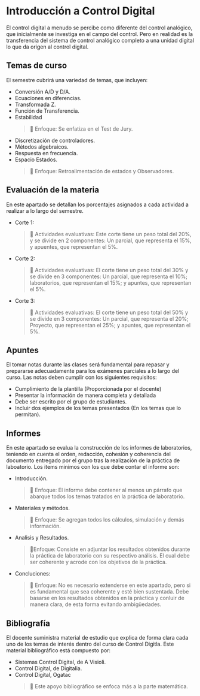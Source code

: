 # Introducción a Control Digital

El control digital a menudo se percibe como diferente del control analógico, que inicialmente se investiga en el campo del control. Pero en realidad es la transferencia del sistema de control analógico completo a una unidad digital lo que da origen al control digital.

## Temas de curso
El semestre cubrirá una variedad de temas, que incluyen:
* Conversión A/D y D/A.
* Ecuaciones en diferencias.
* Transformada Z.
* Función de Transferencia.
* Estabilidad
  >🔑 Enfoque: Se enfatiza en el Test de Jury. 
* Discretización de controladores.
* Métodos algebraicos.
* Respuesta en frecuencia.
* Espacio Estados.
  >🔑 Enfoque:  Retroalimentación de estados y Observadores.

## Evaluación de la materia
En este apartado se detallan los porcentajes asignados a cada actividad a realizar a lo largo del semestre.
* Corte 1:
  > 🔑 Actividades evaluativas: Este corte tiene un peso total del 20%, y se divide en 2 componentes: Un parcial, que representa el 15%, y apuentes, que representan el 5%.
* Corte 2:
  > 🔑 Actividades evaluativas: El corte tiene un peso total del 30% y se divide en 3 componentes: Un parcial, que representa el 10%; laboratorios, que representan el 15%; y apuntes, que representan el 5%.
* Corte 3:
  > 🔑 Actividades evaluativas: El corte tiene un peso total del 50% y se divide en 3 componentes: Un parcial, que representa el 20%; Proyecto, que representan el 25%; y apuntes, que representan el 5%.

## Apuntes
El tomar notas durante las clases será fundamental para repasar y prepararse adecuadamente para los exámenes parciales a lo largo del curso. Las notas deben cumplir con los siguientes requisitos:
* Cumplimiento de la plantilla (Proporcionada por el docente)
* Presentar la información de manera completa y detallada
* Debe ser escrito por el grupo de estudiantes.
* Incluir dos ejemplos de los temas presentados (En los temas que lo permitan).


## Informes
En este apartado se evalua la construcción de los informes de laboratorios, teniendo en cuenta el orden, redacción, cohesión y coherencia del documento entregado por el grupo tras la realización de la práctica de laboatorio. Los items minimos con los que debe contar el informe son:
* Introducción.
  > 🔑 Enfoque: El informe debe contener al menos un párrafo que abarque todos los temas tratados en la práctica de laboratorio.
* Materiales y métodos.
  >🔑 Enfoque: Se agregan todos los cálculos, simulación y demás información.
* Analisis y Resultados.
  > 🔑Enfoque: Consiste en adjuntar los resultados obtenidos durante la práctica de laboratorio con su respectivo análisis. El cual debe ser coherente y acrode con los objetivos de la práctica.
* Concluciones:
  > 🔑 Enfoque: No es necesario extenderse en este apartado, pero si es fundamental que sea coherente y esté bien sustentada. Debe basarse en los resultados obtenidos en la práctica y conluir de manera clara, de esta forma evitando ambigüedades.

## Bibliografía
El docente suministra material de estudio que explica de forma clara cada uno de los temas de interés dentro del curso de Control Digitla. Este material bibliográfico está compuesto por:
* Sistemas Control Digital, de A Visioli.
* Control Digital, de Digitalia.
* Control Digital, Ogatac
  >🔑 Este apoyo bibliográfico se enfoca más a la parte matemática.
